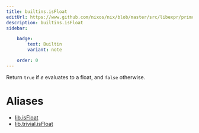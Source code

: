 ```yaml
---
title: builtins.isFloat
editUrl: https://www.github.com/nixos/nix/blob/master/src/libexpr/primops.cc
description: builtins.isFloat
sidebar:

    badge:
        text: Builtin
        variant: note

    order: 0
---
```


Return `true` if *e* evaluates to a float, and `false` otherwise.


# Aliases

- [lib.isFloat](./reference/lib/lib-isFloat)
- [lib.trivial.isFloat](./reference/lib/trivial/lib-trivial-isFloat)


